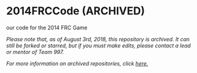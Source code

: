 # 2014FRCCode (ARCHIVED)

our code for the 2014 FRC Game

*Please note that, as of August 3rd, 2018, this repository is archived. It can still be forked or starred, but if you must make edits, please contact a lead or mentor of Team 997.*

*For more information on archived repositories, click [here.](https://help.github.com/articles/about-archiving-repositories/)*
